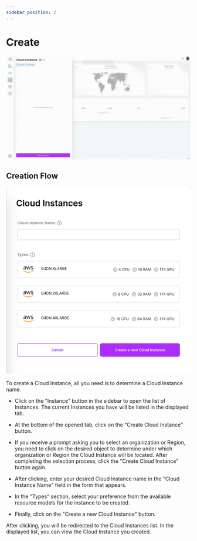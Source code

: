 ```yaml
---
sidebar_position: 2
---
```


# Create

![To create a Cloud Instance, all you need is to determine a Cloud Instance name.](./img/create-instance.gif)

## Creation Flow

![Create Instance](./img/create-instance.png)

To create a Cloud Instance, all you need is to determine a Cloud Instance name.

- Click on the "Instance" button in the sidebar to open the list of Instances. The current Instances you have will be listed in the displayed tab.

- At the bottom of the opened tab, click on the "Create Cloud Instance" button.

- If you receive a prompt asking you to select an organization or Region, you need to click on the desired object to determine under which organization or Region the Cloud Instance will be located. After completing the selection process, click the "Create Cloud Instance" button again.

- After clicking, enter your desired Cloud Instance name in the "Cloud Instance Name" field in the form that appears.

- In the "Types" section, select your preference from the available resource models for the instance to be created.

- Finally, click on the "Create a new Cloud Instance" button.

After clicking, you will be redirected to the Cloud Instances list. In the displayed list, you can view the Cloud Instance you created.
